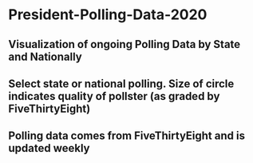 # President-Polling-Data-2020
## Visualization of ongoing Polling Data by State and Nationally
## Select state or national polling. Size of circle indicates quality of pollster (as graded by FiveThirtyEight)
## Polling data comes from FiveThirtyEight and is updated weekly
